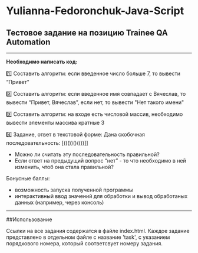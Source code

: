 # Yulianna-Fedoronchuk-Java-Script

## Тестовое задание на позицию Trainee QA Automation
____
**Hеобходимо написать код:**

:one: Составить алгоритм: если введенное число больше 7, то вывести “Привет”

:two: Составить алгоритм: если введенное имя совпадает с Вячеслав, то вывести “Привет, Вячеслав”, если нет, то вывести "Нет такого имени"

:three: Составить алгоритм: на входе есть числовой массив, необходимо вывести элементы массива кратные 3

:four: Задание, ответ в текстовой форме:
Дана скобочная последовательность: [((())()(())]]
- Можно ли считать эту последовательность правильной?
- Если ответ на предыдущий вопрос “нет” - то что необходимо в ней изменить, чтоб она стала правильной?

Бонусные баллы:

+ возможность запуска полученной программы
+ интерактивный ввод значений для обработки и вывод обработаных данных
(например, через консоль)
___________

##Использование

Ссылки на все задания содержатся в файле index.html.
Каждое задание представлено в отдельном файле с название 'task', с указанием порядкового номера, который соответсвует номеру задания. 

